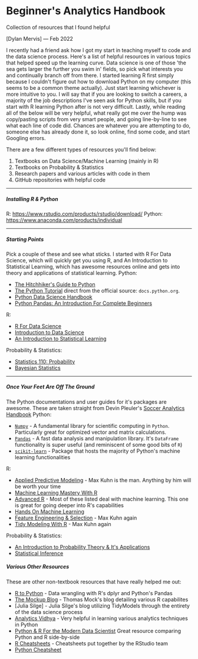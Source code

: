 # Beginner's Analytics Handbook
Collection of resources that I found helpful

[Dylan Mervis] — Feb 2022

I recently had a friend ask how I got my start in teaching myself to code and the data science process. Here's a list of helpful resources in various topics that helped speed up the learning curve. Data science is one of those 'the sea gets larger the further you swim in' fields, so pick what interests you and continually branch off from there. I started learning R first simply because I couldn't figure out how to download Python on my computer (this seems to be a common theme actually). Just start learning whichever is more intuitive to you. I will say that if you are looking to switch a careers, a majority of the job descriptions I've seen ask for Python skills, but if you start with R learning Python after is not very difficult. Lastly, while reading all of the below will be very helpful, what really got me over the hump was copy/pasting scripts from very smart people, and going line-by-line to see what each line of code did. Chances are whatever you are attempting to do, someone else has already done it, so look online, find some code, and start Googling errors.

There are a few different types of resources you'll find below:
1. Textbooks on Data Science/Machine Learning (mainly in R)
2. Textbooks on Probability & Statistics
3. Research papers and various articles with code in them
4. GitHub repositories with helpful code

---

##### Installing R & Python
R: https://www.rstudio.com/products/rstudio/download/
Python: https://www.anaconda.com/products/individual

---

##### Starting Points
Pick a couple of these and see what sticks. I started with R For Data Science, which will quickly get you using R, and An Introduction to Statistical Learning, which has awesome resources online and gets into theory and applications of statistical learning.
Python:
- [The Hitchhiker's Guide to Python](https://docs.python-guide.org/)
- [The Python Tutorial](https://docs.python.org/3/tutorial/index.html) direct from the official source: `docs.python.org`.
- [Python Data Science Handbook](https://jakevdp.github.io/PythonDataScienceHandbook/)
- [Python Pandas: An Introduction For Complete Beginners](https://www.learndatasci.com/tutorials/python-pandas-tutorial-complete-introduction-for-beginners/)

R:
- [R For Data Science](https://r4ds.had.co.nz/index.html)
- [Introduction to Data Science](https://rafalab.github.io/dsbook/)
- [An Introduction to Statistical Learning](https://hastie.su.domains/ISLR2/ISLRv2_website.pdf)

Probability & Statistics:
- [Statistics 110: Probability](https://projects.iq.harvard.edu/stat110/youtube)
- [Bayesian Statistics](https://www.youtube.com/playlist?list=PLjWSgPmViK-MdyGoghJ9xqOH-2yvftsjF)

---

##### Once Your Feet Are Off The Ground
The Python documentations and user guides for it's packages are awesome. These are taken straight from Devin Pleuler's [Soccer Analytics Handbook](https://github.com/devinpleuler/analytics-handbook)
Python:
- [`Numpy`](https://numpy.org/) - A fundamental library for scientific computing in `Python`. Particularly great for optimized vector and matrix calculations.
- [`Pandas`](https://pandas.pydata.org/) - A fast data analysis and manipulation library. It's `DataFrame` functionality is super useful (and reminiscent of some good bits of `R`)
- [`scikit-learn`](https://scikit-learn.org/stable/) - Package that hosts the majority of Python's machine learning functionalities

R:
- [Applied Predictive Modeling](https://www.academia.edu/41760919/Applied_predictive_modeling_max_kuhn_kjell_johnson) - Max Kuhn is the man. Anything by him will be worth your time
- [Machine Learning Mastery With R](file:///Users/dylanmervis/Downloads/7.%20Machine%20Learning%20Mastery%20With%20R-Get%20Started,%20Build%20Accurate%20Models%20and%20Work%20Through%20Projects%20Step-by-Step.pdf)
- [Advanced R](https://adv-r.hadley.nz/index.html) - Most of these listed deal with machine learning. This one is great for going deeper into R's capabilities
- [Hands On Machine Learning](https://bradleyboehmke.github.io/HOML/intro.html)
- [Feature Engineering & Selection](http://www.feat.engineering/intro-intro.html) - Max Kuhn again
- [Tidy Modeling With R](https://www.tmwr.org/) - Max Kuhn again

Probability & Statistics:
- [An Introduction to Probability Theory & It's Applications](http://www.ru.ac.bd/stat/wp-content/uploads/sites/25/2019/03/101_06_Feller_An-Introduction-to-Probability-Theory-and-Its-Applications-Vol.-2.pdf)
- [Statistical Inference](https://mybiostats.files.wordpress.com/2015/03/casella-berger.pdf)

##### Various Other Resources
These are other non-textbook resources that have really helped me out:
- [R to Python](https://gist.github.com/conormm/fd8b1980c28dd21cfaf6975c86c74d07) - Data wrangling with R's dplyr and Python's Pandas
- [The Mockup Blog](https://themockup.blog/) - Thomas Mock's blog detailing various R capabilites
- [Julia Silge] - Julia Silge's blog utilizing TidyModels through the entirety of the data science process
- [Analytics Vidhya](https://www.analyticsvidhya.com/) - Very helpful in learning various analytics techniques in Python
- [Python & R For the Modern Data Scientist](http://www.ylz.ncx.mybluehost.me/moderndata.design/PyR4MDS/) Great resource comparing Python and R side-by-side
- [R Cheatsheets](https://www.rstudio.com/resources/cheatsheets/) - Cheatsheets put together by the RStudio team
- [Python Cheatsheet](https://www.pythoncheatsheet.org/)
